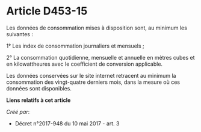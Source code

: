 # Article D453-15

Les données de consommation mises à disposition sont, au minimum les suivantes :

1° Les index de consommation journaliers et mensuels ;

2° La consommation quotidienne, mensuelle et annuelle en mètres cubes et en kilowattheures avec le coefficient de conversion
applicable.

Les données conservées sur le site internet retracent au minimum la consommation des vingt-quatre derniers mois, dans la
mesure où ces données sont disponibles.

**Liens relatifs à cet article**

_Créé par_:

  - Décret n°2017-948 du 10 mai 2017 - art. 3
